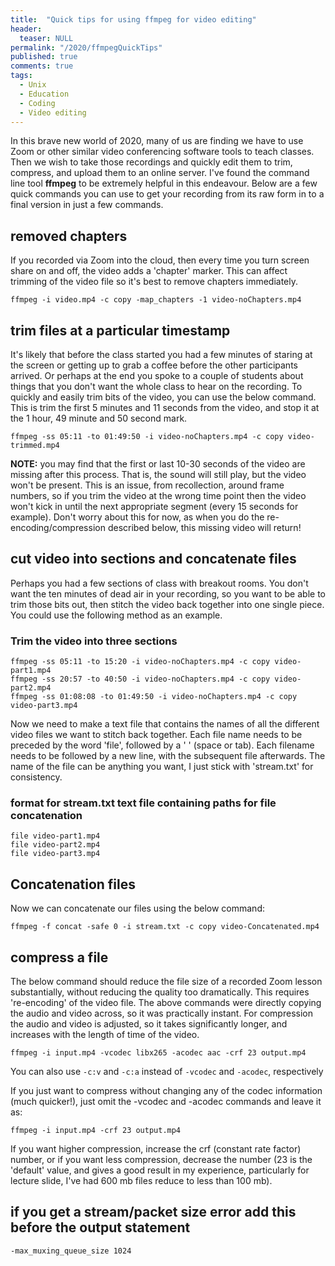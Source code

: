 ```yaml
---
title:  "Quick tips for using ffmpeg for video editing"
header:
  teaser: NULL
permalink: "/2020/ffmpegQuickTips"
published: true
comments: true
tags:
  - Unix
  - Education
  - Coding
  - Video editing
---
```


In this brave new world of 2020, many of us are finding we have to use Zoom or other similar video conferencing software tools to teach classes. Then we wish to take those recordings and quickly edit them to trim, compress, and upload them to an online server. I've found the command line tool **ffmpeg** to be extremely helpful in this endeavour. Below are a few quick commands you can use to get your recording from its raw form in to a final version in just a few commands.



## removed chapters
If you recorded via Zoom into the cloud, then every time you turn screen share on and off, the video adds a 'chapter' marker. This can affect trimming of the video file so it's best to remove chapters immediately.

```
ffmpeg -i video.mp4 -c copy -map_chapters -1 video-noChapters.mp4
```

## trim files at a particular timestamp
It's likely that before the class started you had a few minutes of staring at the screen or getting up to grab a coffee before the other participants arrived. Or perhaps at the end you spoke to a couple of students about things that you don't want the whole class to hear on the recording. To quickly and easily trim bits of the video, you can use the below command. This is trim the first 5 minutes and 11 seconds from the video, and stop it at the 1 hour, 49 minute and 50 second mark.

```
ffmpeg -ss 05:11 -to 01:49:50 -i video-noChapters.mp4 -c copy video-trimmed.mp4
```

**NOTE:** you may find that the first or last 10-30 seconds of the video are missing after this process. That is, the sound will still play, but the video won't be present. This is an issue, from recollection, around frame numbers, so if you trim the video at the wrong time point then the video won't kick in until the next appropriate segment (every 15 seconds for example). Don't worry about this for now, as when you do the re-encoding/compression described below, this missing video will return!

## cut video into sections and concatenate files
Perhaps you had a few sections of class with breakout rooms. You don't want the ten minutes of dead air in your recording, so you want to be able to trim those bits out, then stitch the video back together into one single piece. You could use the following method as an example.

### Trim the video into three sections

```
ffmpeg -ss 05:11 -to 15:20 -i video-noChapters.mp4 -c copy video-part1.mp4
ffmpeg -ss 20:57 -to 40:50 -i video-noChapters.mp4 -c copy video-part2.mp4
ffmpeg -ss 01:08:08 -to 01:49:50 -i video-noChapters.mp4 -c copy video-part3.mp4

```
Now we need to make a text file that contains the names of all the different video files we want to stitch back together. Each file name needs to be preceded by the word 'file', followed by a ' ' (space or tab). Each filename needs to be followed by a new line, with the subsequent file afterwards. The name of the file can be anything you want, I just stick with 'stream.txt' for consistency.

### format for stream.txt text file containing paths for file concatenation

```
file video-part1.mp4
file video-part2.mp4
file video-part3.mp4
```

## Concatenation files
Now we can concatenate our files using the below command:

```
ffmpeg -f concat -safe 0 -i stream.txt -c copy video-Concatenated.mp4
```

## compress a file
The below command should reduce the file size of a recorded Zoom lesson substantially, without reducing the quality too dramatically. This requires 're-encoding' of the video file. The above commands were directly copying the audio and video across, so it was practically instant. For compression the audio and video is adjusted, so it takes significantly longer, and increases with the length of time of the video.

```
ffmpeg -i input.mp4 -vcodec libx265 -acodec aac -crf 23 output.mp4
```
You can also use `-c:v` and `-c:a` instead of `-vcodec` and `-acodec`, respectively

If you just want to compress without changing any of the codec information (much quicker!), just omit the -vcodec and -acodec commands and leave it as:

```
ffmpeg -i input.mp4 -crf 23 output.mp4
```

If you want higher compression, increase the crf (constant rate factor) number, or if you want less compression, decrease the number (23 is the 'default' value, and gives a good result in my experience, particularly for lecture slide, I've had 600 mb files reduce to less than 100 mb).

## if you get a stream/packet size error add this before the output statement
```
-max_muxing_queue_size 1024
```
